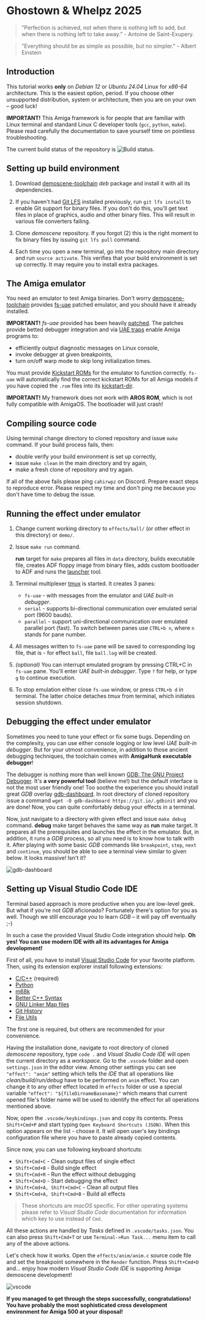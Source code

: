 # Ghostown & Whelpz 2025

> "Perfection is achieved, not when there is nothing left to add, but when
> there is nothing left to take away." - Antoine de Saint-Exupery.

> "Everything should be as simple as possible, but no simpler." - Albert Einstein

## Introduction

This tutorial works **only** on *Debian 12* or *Ubuntu 24.04* Linux for
*x86-64* architecture. This is the easiest option, period. If you choose other
unsupported distribution, system or architecture, then you are on your own –
good luck!

**IMPORTANT!** This Amiga framework is for people that are familiar with Linux
terminal and standard Linux C developer tools (`gcc`, `python`, `make`). Please
read carefully the documentation to save yourself time on pointless
troubleshooting.

The current build status of the repository is ![Build status](https://github.com/cahirwpz/demoscene/actions/workflows/default.yml/badge.svg).

## Setting up build environment

1. Download [demoscene-toolchain](https://github.com/cahirwpz/demoscene-toolchain/releases/)
   *deb* package and install it with all its dependencies.

2. If you haven't had [Git LFS](https://git-lfs.github.com/) installed
   previously, run `git lfs install` to enable Git support for binary files. If
   you don't do this, you'll get text files in place of graphics, audio and other
   binary files. This will result in various file converters failing.

3. Clone *demoscene* repository. If you forgot (2) this is the right moment to
   fix binary files by issuing `git lfs pull` command.

4. Each time you open a new terminal, go into the repository main directory and
   run `source activate`. This verifies that your build environment is set up
   correctly. It may require you to install extra packages.

## The Amiga emulator

You need an emulator to test Amiga binaries. Don't worry
[demoscene-toolchain](https://github.com/cahirwpz/demoscene-toolchain) provides
[fs-uae](https://fs-uae.net) patched emulator, and you should have it already installed.

**IMPORTANT!** *fs-uae* provided has been heavily
[patched](https://github.com/cahirwpz/demoscene-toolchain/tree/master/patches/fs-uae).
The patches provide betted debugger integration and via [UAE
traps](https://github.com/cahirwpz/demoscene/blob/master/include/uae.h) enable
Amiga programs to:

* efficiently output diagnostic messages on Linux console,
* invoke debugger at given breakpoints,
* turn on/off warp mode to skip long initialization times.

You must provide [Kickstart ROMs](https://fs-uae.net/docs/kickstarts) for the
emulator to function correctly. `fs-uae` will automatically find the correct
kickstart ROMs for all Amiga models if you have copied the `.rom` files into
its [kickstart-dir](https://fs-uae.net/docs/options/kickstarts-dir).

**IMPORTANT!** My framework does not work with **AROS ROM**, which is not fully
compatible with AmigaOS. The bootloader will just crash!

## Compiling source code

Using terminal change directory to cloned repository and issue `make` command.
If your build process fails, then:

* double verify your build environment is set up correctly,
* issue `make clean` in the main directory and try again,
* make a fresh clone of repository and try again.

If all of the above fails please ping `cahirwpz` on Discord. Prepare exact
steps to reproduce error. Please respect my time and don't ping me because
you don't have time to debug the issue.

## Running the effect under emulator

1. Change current working directory to `effects/ball/` (or other effect in this
   directory) or `demo/`.

2. Issue `make run` command.

   **run** target for `make` prepares all files in `data` directory, builds
   executable file, creates ADF floppy image from binary files, adds custom
   bootloader to ADF and runs the [launcher](tools/launch.py) tool.

3. Terminal multiplexer
   [tmux](https://github.com/tmux/tmux/wiki/Getting-Started) is started. It
   creates 3 panes:
    * `fs-uae` - with messages from the emulator and *UAE built-in debugger*.
    * `serial` - supports bi-directional communication over emulated serial
      port (9600 bauds).
    * `parallel` - support uni-directional communication over emulated parallel
      port (fast).
    To switch between panes use `CTRL+b n`, where `n` stands for pane number.

4. All messages written to `fs-uae` pane will be saved to corresponding log
   file, that is - for effect `ball`, file `ball.log` will be created.

5. *(optional)* You can interrupt emulated program by pressing CTRL+C in
   `fs-uae` pane. You'll enter *UAE built-in debugger*. Type `?` for help, or
   type `g` to continue execution.

6. To stop emulation either close `fs-uae` window, or press `CTRL+b d` in
   terminal. The latter choice detaches *tmux* from terminal, which initiates
   session shutdown.

## Debugging the effect under emulator

Sometimes you need to tune your effect or fix some bugs. Depending on the
complexity, you can use either console logging or low level *UAE built-in
debugger*. But for your utmost convenience, in addition to those ancient
debugging techniques, the toolchain comes with **AmigaHunk executable
debugger**!

The debugger is nothing more than well known [GDB: The GNU Project
Debugger](https://sourceware.org/gdb/current/onlinedocs/gdb/). It's **a very
powerful tool** (believe me!) but the default interface is not the most user
friendly one! Too soothe the experience you should install great *GDB* overlay
[gdb-dashboard](https://github.com/cyrus-and/gdb-dashboard). In root directory
of cloned repository issue a command `wget -O gdb-dashboard
https://git.io/.gdbinit` and you are done! Now, you can quite comfortably debug
your effects in a terminal.

Now, just navigate to a directory with given effect and issue `make debug`
command. **debug** make target behaves the same way as **run** make target.
It prepares all the prerequisites and launches the effect in the emulator. But,
in addition, it runs a *GDB* process, so all you need is to know how to talk
with it. After playing with some basic *GDB* commands like `breakpoint`, `step`,
`next` and `continue`, you should be able to see a terminal view similar to
given below. It looks massive! Isn't it?

![gdb-dashboard](./README.gdb.png)

## Setting up Visual Studio Code IDE

Terminal based approach is more productive when you are low-level geek. But what
if you're not *GDB* aficionado? Fortunately there's option for you as well.
Though we still encourage you to learn *GDB* – it will pay off eventually ;-)

In such a case the provided Visual Studio Code integration should help.
**Oh yes! You can use modern IDE with all its advantages for Amiga
development!**

First of all, you have to install [Visual Studio
Code](https://code.visualstudio.com/download) for your favorite platform. Then,
using its extension explorer install following extensions:

- [C/C++](https://marketplace.visualstudio.com/items?itemName=ms-vscode.cpptools) (required)
- [Python](https://marketplace.visualstudio.com/items?itemName=ms-python.python)
- [m68k](https://marketplace.visualstudio.com/items?itemName=steventattersall.m68k)
- [Better C++ Syntax](https://marketplace.visualstudio.com/items?itemName=jeff-hykin.better-cpp-syntax)
- [GNU Linker Map files](https://marketplace.visualstudio.com/items?itemName=trond-snekvik.gnu-mapfiles)
- [Git History](https://marketplace.visualstudio.com/items?itemName=donjayamanne.githistory)
- [File Utils](https://marketplace.visualstudio.com/items?itemName=sleistner.vscode-fileutils)

The first one is required, but others are recommended for your convenience.

Having the installation done, navigate to root directory of cloned *demoscene*
repository, type `code .` and *Visual Studio Code IDE* will open the current
directory as a *workspace*. Go to the `.vscode` folder and open `settings.json`
in the editor view. Among other settings you can see `"effect": "anim"` setting
which tells the *IDE* that all operations like *clean/build/run/debug* have to
be performed on `anim` effect. You can change it to any other effect located
in `effects` folder or use a special variable `"effect":
"${fileDirnameBasename}"` which means that current opened file's folder name
will be used to identify the effect for all operations mentioned above.

Now, open the `.vscode/keybindings.json` and copy its contents. Press
`Shift+Cmd+P` and start typing `Open Keyboard Shortcuts (JSON)`. When this
option appears on the list - choose it. It will open user's key bindings
configuration file where you have to paste already copied contents.

Since now, you can use following keyboard shortcuts:

- `Shift+Cmd+C` - Clean output files of single effect
- `Shift+Cmd+B` - Build single effect
- `Shift+Cmd+R` - Run the effect without debugging
- `Shift+Cmd+D` - Start debugging the effect
- `Shift+Cmd+A, Shift+Cmd+C` - Clean all output files
- `Shift+Cmd+A, Shift+Cmd+B` - Build all effects

> These shortcuts are *macOS* specific. For other operating systems please
refer to *Visual Studio Code* documentation for information which key to
use instead of `Cmd`.

All these actions are handled by *Tasks* defined in `.vscode/tasks.json`. You
can also press `Shift+Cmd+T` or use `Terminal->Run Task...` menu item to call
any of the above actions.

Let's check how it works. Open the `effects/anim/anim.c` source code file
and set the breakpoint somewhere in the `Render` function. Press `Shift+Cmd+D`
and... enjoy how modern *Visual Studio Code IDE* is supporting
Amiga demoscene development!

![vscode](./README.vsc.png)

**If you managed to get through the steps successfully, congratulations! You
have probably the most sophisticated cross development environment for Amiga 500
at your disposal!**

